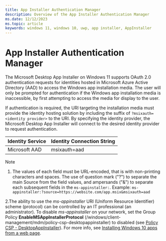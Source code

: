 ```yaml
---
title: App Installer Authentication Manager
description: Overview of the App Installer Authentication Manager
ms.date: 12/12/2023
ms.topic: article
keywords: windows 11, windows 10, uwp, app installer, AppInstaller
---
```


# App Installer Authentication Manager

The Microsoft Desktop App Installer on Windows 11 supports OAuth 2.0 authentication requests for identities hosted in Microsoft Azure Active Directory (AAD) to access the Windows app installation media. The user will only be prompted for authentication if the Windows app installation media is inaccessible, by first attempting to access the media for display to the user. 

If authentication is required, the URI targeting the installation media must provide the identity hosting solution by including the suffix of `?msixauth=<identity provider>` to the URI. By specifying the identity provider, the Microsoft Desktop App Installer will connect to the desired identity provider to request authentication.

| Identity Service  | Identity Connection String  |
|-------------------|-----------------------------|
| Microsoft AAD     | msixauth=aad                |

> [!Note]
> 1.  The values of each field must be URL-encoded, that is with non-printing characters and spaces. The use of question mark ("?") to separate the main Source from the field values, and ampersands ("&") to separate each subsequent fields in the `ms-appinstaller:`.
>     Example: `ms-appinstaller:?source=https://website.com/app.msix&msixauth=aad`
> 
> 2.The ability to use the *ms-appinstaller* URI (Uniform Resource Identifier) scheme (protocol) can be controlled by an IT professional (an administrator). To disable *ms-appinstaller* on your network, set the Group Policy **EnableMSAppInstallerProtocol** (/windows/client-management/mdm/policy-csp-desktopappinstaller) to disabled (see [Policy CSP - DesktopAppInstaller](/windows/client-management/mdm/policy-csp-desktopappinstaller#enablemsappinstallerprotocol)). For more info, see [Installing Windows 10 apps from a web page](/windows/msix/app-installer/installing-windows10-apps-web).
